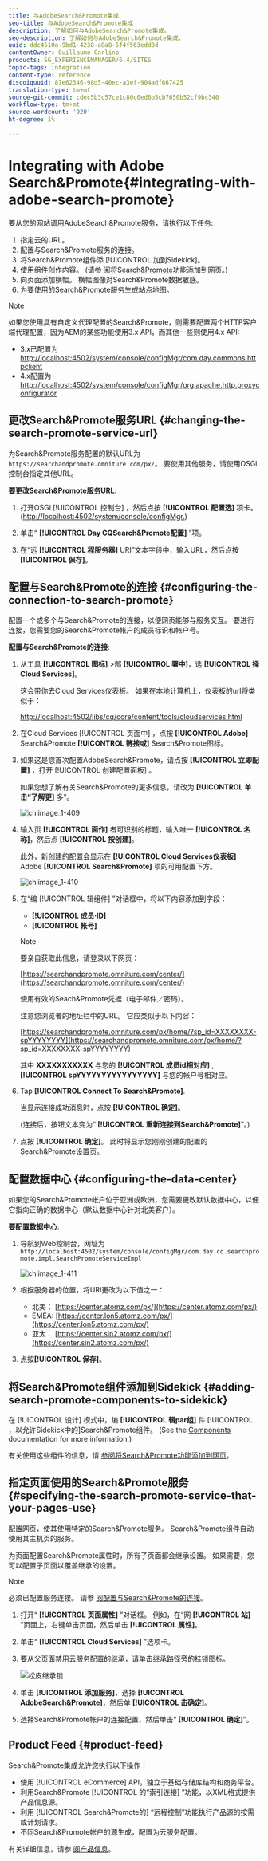 ```yaml
---
title: 与AdobeSearch&Promote集成
seo-title: 与AdobeSearch&Promote集成
description: 了解如何与AdobeSearch&Promote集成。
seo-description: 了解如何与AdobeSearch&Promote集成。
uuid: ddc4510a-9bd1-4238-a8a8-5f4f563edd8d
contentOwner: Guillaume Carlino
products: SG_EXPERIENCEMANAGER/6.4/SITES
topic-tags: integration
content-type: reference
discoiquuid: 87e62346-98d5-40ec-a3ef-904adf667425
translation-type: tm+mt
source-git-commit: cdec5b3c57ce1c80c0ed6b5cb7650b52cf9bc340
workflow-type: tm+mt
source-wordcount: '920'
ht-degree: 1%

---
```



# Integrating with Adobe Search&amp;Promote{#integrating-with-adobe-search-promote}

要从您的网站调用AdobeSearch&amp;Promote服务，请执行以下任务:

1. 指定云的URL。
1. 配置与Search&amp;Promote服务的连接。
1. 将Search&amp;Promote组件添 [!UICONTROL 加到Sidekick]。
1. 使用组件创作内容。 (请参 [阅将Search&amp;Promote功能添加到网页](/help/sites-authoring/search-and-promote.md)。)
1. 向页面添加横幅。 横幅图像对Search&amp;Promote数据敏感。
1. 为要使用的Search&amp;Promote服务生成站点地图。

>[!NOTE]
>
>如果您使用具有自定义代理配置的Search&amp;Promote，则需要配置两个HTTP客户端代理配置，因为AEM的某些功能使用3.x API，而其他一些则使用4.x API:
>
>* 3.x已配置为 [http://localhost:4502/system/console/configMgr/com.day.commons.httpclient](http://localhost:4502/system/console/configMgr/com.day.commons.httpclient)
>* 4.x配置为 [http://localhost:4502/system/console/configMgr/org.apache.http.proxyconfigurator](http://localhost:4502/system/console/configMgr/org.apache.http.proxyconfigurator)

>



## 更改Search&amp;Promote服务URL {#changing-the-search-promote-service-url}

为Search&amp;Promote服务配置的默认URL为 `https://searchandpromote.omniture.com/px/`。 要使用其他服务，请使用OSGi控制台指定其他URL。

**要更改Search&amp;Promote服务URL**:

1. 打开OSGi [!UICONTROL 控制台] ，然后点按 **[!UICONTROL 配置选]** 项卡。 ([http://localhost:4502/system/console/configMgr.](http://localhost:4502/system/console/configMgr))

1. 单击“ **[!UICONTROL Day CQSearch&amp;Promote配置]** ”项。
1. 在“远 **[!UICONTROL 程服务器]** URI”文本字段中，输入URL，然后点按 **[!UICONTROL 保存]**。

## 配置与Search&amp;Promote的连接 {#configuring-the-connection-to-search-promote}

配置一个或多个与Search&amp;Promote的连接，以便网页能够与服务交互。 要进行连接，您需要您的Search&amp;Promote帐户的成员标识和帐户号。

**配置与Search&amp;Promote的连接**:

1. 从工具 **[!UICONTROL 图标]** >部 **[!UICONTROL 署中]**，选 **[!UICONTROL 择Cloud Services]**。

   这会带你去Cloud Services仪表板。 如果在本地计算机上，仪表板的url将类似于：

   [http://localhost:4502/libs/cq/core/content/tools/cloudservices.html](http://localhost:4502/libs/cq/core/content/tools/cloudservices.html)

1. 在Cloud Services [!UICONTROL 页面中] ，点按 **[!UICONTROL Adobe]** Search&amp;Promote **[!UICONTROL 链接或]** Search&amp;Promote图标。

1. 如果这是您首次配置AdobeSearch&amp;Promote，请点按 **[!UICONTROL 立即配置]** ，打开 [!UICONTROL 创建配置面板] 。

   如果您想了解有关Search&amp;Promote的更多信息，请改为 **[!UICONTROL 单击“了解更]** 多”。

   ![chlimage_1-409](assets/chlimage_1-409.png)

1. 输入页 **[!UICONTROL 面作]** 者可识别的标题，输入唯一 **[!UICONTROL 名称]**，然后点 **[!UICONTROL 按创建]**。

   此外，新创建的配置会显示在 **[!UICONTROL Cloud Services仪表板]** Adobe **[!UICONTROL Search&amp;Promote]** 项的可用配置下方。

   ![chlimage_1-410](assets/chlimage_1-410.png)

1. 在“编 [!UICONTROL 辑组件] ”对话框中，将以下内容添加到字段：

   * **[!UICONTROL 成员·ID]**
   * **[!UICONTROL 帐号]**

   >[!NOTE]
   >
   >要亲自获取此信息，请登录以下网页：
   >
   >[https://searchandpromote.omniture.com/center/](https://searchandpromote.omniture.com/center/)
   >
   >使用有效的Seach&amp;Promote凭据（电子邮件／密码）。
   >
   >注意您浏览者的地址栏中的URL。 它应类似于以下内容：
   >
   >[](https://searchandpromote.omniture.com/px/home/?sp_id=XXXXXXXX-spYYYYYYYY)
   >
   >[https://searchandpromote.omniture.com/px/home/?sp_id=XXXXXXXX-spYYYYYYYY](https://searchandpromote.omniture.com/px/home/?sp_id=XXXXXXXX-spYYYYYYYY)
   >
   >其中 **XXXXXXXXXXX** 与您的 **[!UICONTROL 成员id相对应]** , **[!UICONTROL spYYYYYYYYYYYYYYYY]** 与您的帐户号相对应。

1. Tap **[!UICONTROL Connect To Search&amp;Promote]**.

   当显示连接成功消息时，点按 **[!UICONTROL 确定]**。

   (连接后，按钮文本变为“ **[!UICONTROL 重新连接到Search&amp;Promote]**”。)

1. 点按 **[!UICONTROL 确定]**。 此时将显示您刚刚创建的配置的Search&amp;Promote设置页。

## 配置数据中心 {#configuring-the-data-center}

如果您的Search&amp;Promote帐户位于亚洲或欧洲，您需要更改默认数据中心，以便它指向正确的数据中心（默认数据中心针对北美客户）。

**要配置数据中心**:

1. 导航到Web控制台，网址为 `http://localhost:4502/system/console/configMgr/com.day.cq.searchpromote.impl.SearchPromoteServiceImpl`

   ![chlimage_1-411](assets/chlimage_1-411.png)

1. 根据服务器的位置，将URI更改为以下值之一：

   * 北美： [https://center.atomz.com/px/](https://center.atomz.com/px/)
   * EMEA: [https://center.lon5.atomz.com/px/](https://center.lon5.atomz.com/px/)
   * 亚太： [https://center.sin2.atomz.com/px/](https://center.sin2.atomz.com/px/)

1. 点按&#x200B;**[!UICONTROL 保存]**。

## 将Search&amp;Promote组件添加到Sidekick {#adding-search-promote-components-to-sidekick}

在 [!UICONTROL 设计] 模式中，编 **[!UICONTROL 辑par组]** 件 [!UICONTROL ，以允许Sidekick中的]Search&amp;Promote组件。 (See the [Components](/help/sites-developing/components.md) documentation for more information.)

有关使用这些组件的信息，请 [参阅将Search&amp;Promote功能添加到网页](/help/sites-authoring/search-and-promote.md)。

## 指定页面使用的Search&amp;Promote服务 {#specifying-the-search-promote-service-that-your-pages-use}

配置网页，使其使用特定的Search&amp;Promote服务。 Search&amp;Promote组件自动使用其主机页的服务。

为页面配置Search&amp;Promote属性时，所有子页面都会继承设置。 如果需要，您可以配置子页面以覆盖继承的设置。

>[!NOTE]
>
>必须已配置服务连接。 请参 [阅配置与Search&amp;Promote的连接](#configuring-the-connection-to-search-promote)。

1. 打开“ **[!UICONTROL 页面属性]** ”对话框。 例如，在“网 **[!UICONTROL 站]** ”页面上，右键单击页面，然后单击 **[!UICONTROL 属性]**。

1. 单击“ **[!UICONTROL Cloud Services]** ”选项卡。

1. 要从父页面禁用云服务配置的继承，请单击继承路径旁的挂锁图标。

   ![松皮继承锁](assets/sandpinheritpadlock.png)

1. 单击 **[!UICONTROL 添加服务]**，选择 **[!UICONTROL AdobeSearch&amp;Promote]**，然后单 **[!UICONTROL 击确定]**。

1. 选择Search&amp;Promote帐户的连接配置，然后单击“ **[!UICONTROL 确定]**”。

## Product Feed {#product-feed}

Search&amp;Promote集成允许您执行以下操作：

* 使用 [!UICONTROL eCommerce] API，独立于基础存储库结构和商务平台。
* 利用Search&amp;Promote [!UICONTROL 的“索引连接] ”功能，以XML格式提供产品信息源。
* 利用 [!UICONTROL Search&amp;Promote的] “远程控制”功能执行产品源的按需或计划请求。
* 不同Search&amp;Promote帐户的源生成，配置为云服务配置。

有关详细信息，请参 [阅产品信息](/help/sites-administering/product-feed.md)。
